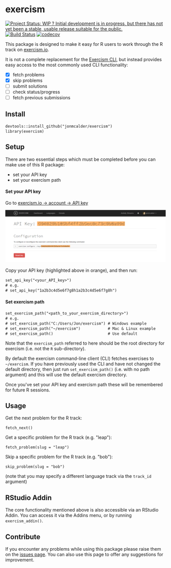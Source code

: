 <!-- README.md is generated from README.Rmd. Please edit that file -->
exercism
========

[![Project Status: WIP ? Initial development is in progress, but there has not yet been a stable, usable release suitable for the public.](http://www.repostatus.org/badges/latest/wip.svg)](http://www.repostatus.org/#wip) [![Build Status](https://travis-ci.org/jonmcalder/exercism.svg?branch=master)](https://travis-ci.org/jonmcalder/exercism) [![codecov](https://codecov.io/gh/jonmcalder/exercism/branch/master/graph/badge.svg)](https://codecov.io/gh/jonmcalder/exercism)

This package is designed to make it easy for R users to work through the R track on [exercism.io](http://exercism.io).

It is not a complete replacement for the [Exercism CLI](http://exercism.io/clients/cli), but instead provides easy access to the most commonly used CLI functionality:

-   [x] fetch problems
-   [x] skip problems
-   [ ] submit solutions
-   [ ] check status/progress
-   [ ] fetch previous submissions

Install
-------

    devtools::install_github("jonmcalder/exercism")
    library(exercism)

Setup
-----

There are two essential steps which must be completed before you can make use of this R package:

-   set your API key
-   set your exercism path

#### Set your API key

Go to [exercism.io -&gt; account -&gt; API key](http://exercism.io/account/key)

<img src="man/figures/api_key.png" />

Copy your API key (highlighted above in orange), and then run:

    set_api_key("<your_API_key>")
    # e.g.
    # set_api_key("1a2b3c4d5e6f7g8h1a2b3c4d5e6f7g8h")

#### Set exercism path

    set_exercism_path("<path_to_your_exercism_directory>")
    # e.g. 
    # set_exercism_path("C:/Users/Jon/exercism") # Windows example
    # set_exercism_path("~/exercism")            # Mac & Linux example
    # set_exercism_path()                        # Use default

Note that the `exercism_path` referred to here should be the root directory for exercism (i.e. not the `R` sub-directory).

By default the exercism command-line client (CLI) fetches exercises to `~/exercism`. If you have previously used the CLI and have not changed the default directory, then just run `set_exercism_path()` (i.e. with no path argument) and this will use the default exercism directory.

Once you've set your API key and exercism path these will be remembered for future R sessions.

Usage
-----

Get the next problem for the R track:

    fetch_next()

Get a specific problem for the R track (e.g. "leap"):

    fetch_problem(slug = "leap")

Skip a specific problem for the R track (e.g. "bob"):

    skip_problem(slug = "bob")

(note that you may specify a different language track via the `track_id` argument)

RStudio Addin
-------------

The core functionality mentioned above is also accessible via an RStudio Addin. You can access it via the Addins menu, or by running `exercism_addin()`.

Contribute
----------

If you encounter any problems while using this package please raise them on the [issues page](https://github.com/jonmcalder/exercism/issues). You can also use this page to offer any suggestions for improvement.

